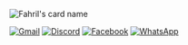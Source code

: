 <!-- ![Satya wikananda's card name](https://cardivo.vercel.app/api?name=Satya%20Wikananda&description=Hi,%20i%27m%20a%20front%20end%20web%20developer%20and%20i%27m%2020%20y.o.%20Nice%20to%20meet%20you%20%F0%9F%91%8B&image=https://avatars.githubusercontent.com/u/33148052?v=4&backgroundColor=%23ecf0f1&instagram=satyawikananda&linkedin=I%20Gusti%20Ngurah%20Satya%20%20Wikananda&github=satyawikananda&twitter=satya_wikananda&pattern=leaf&colorPattern=%23eaeaea) -->

![Fahril's card name](https://cardivo.vercel.app/api?name=Fahril%20Maula%20Tanzil%20Huda&description=I%20am%20Batman.&image=https://avatars.githubusercontent.com/fahrilmth&backgroundColor=%22272E&colorPattern=%23476072&fontColor=%23EEEEEE&opacity=0.6)

<!-- [![GitHub Streak](http://github-readme-streak-stats.herokuapp.com?user=fahrilmth&theme=dark&background=1A1B27)](https://git.io/streak-stats)
 -->
[![Gmail](https://img.shields.io/badge/Gmail-22272E?style=for-the-badge&logo=gmail&logoColor=white)](mailto:fahril16093@gmail.com)
[![Discord](https://img.shields.io/badge/-Discord-22272E?style=for-the-badge&logo=discord&logoColor=white)](https://discord.com/users/352744397307117568)
[![Facebook](https://img.shields.io/badge/Facebook-22272E.svg?style=for-the-badge&logo=Facebook&logoColor=white)](https://web.facebook.com/fahril005)
[![WhatsApp](https://img.shields.io/badge/WhatsApp-22272E?style=for-the-badge&logo=whatsapp&logoColor=white)](https://wa.me/6289601485849)


